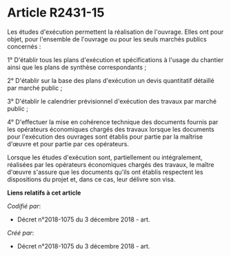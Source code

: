 # Article R2431-15

Les études d'exécution permettent la réalisation de l'ouvrage. Elles ont pour objet, pour l'ensemble de l'ouvrage ou pour les
seuls marchés publics concernés :

1° D'établir tous les plans d'exécution et spécifications à l'usage du chantier ainsi que les plans de synthèse
correspondants ;

2° D'établir sur la base des plans d'exécution un devis quantitatif détaillé par marché public ;

3° D'établir le calendrier prévisionnel d'exécution des travaux par marché public ;

4° D'effectuer la mise en cohérence technique des documents fournis par les opérateurs économiques chargés des travaux
lorsque les documents pour l'exécution des ouvrages sont établis pour partie par la maîtrise d'œuvre et pour partie par ces
opérateurs.

Lorsque les études d'exécution sont, partiellement ou intégralement, réalisées par les opérateurs économiques chargés des
travaux, le maître d'œuvre s'assure que les documents qu'ils ont établis respectent les dispositions du projet et, dans ce
cas, leur délivre son visa.

**Liens relatifs à cet article**

_Codifié par_:

  - Décret n°2018-1075 du 3 décembre 2018 - art.

_Créé par_:

  - Décret n°2018-1075 du 3 décembre 2018 - art.
